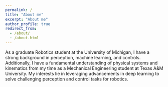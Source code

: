 ```yaml
---
permalink: /
title: "About me"
excerpt: "About me"
author_profile: true
redirect_from: 
  - /about/
  - /about.html
---
```


As a graduate Robotics student at the University of Michigan, I have a strong background in perception, machine learning, and controls. Additionally, I have a fundamental understanding of physical systems and kinematics from my time as a Mechanical Engineering student at Texas A&M University. My interests lie in leveraging advancements in deep learning to solve challenging perception and control tasks for robotics.

